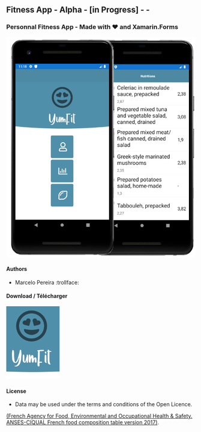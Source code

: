 ##  Fitness App - Alpha - [in Progress] - -

### Personnal Fitness App - Made with :heart: and Xamarin.Forms



![alt text](https://github.com/marceloeatworld/EzFit/blob/master/screentest.jpg)


#### Authors
 - Marcelo Pereira :trollface:
 
#### Download / Télécharger
![Download](https://github.com/marceloeatworld/EzFit/blob/master/click.png)

#### License
 - Data may be used under the terms and conditions of the Open Licence.
 
 [(French Agency for Food, Environmental and Occupational Health & Safety. ANSES-CIQUAL French food composition table version 2017)](https://www.etalab.gouv.fr/wp-content/uploads/2017/04/ETALAB-Licence-Ouverte-v2.0.pdf).



